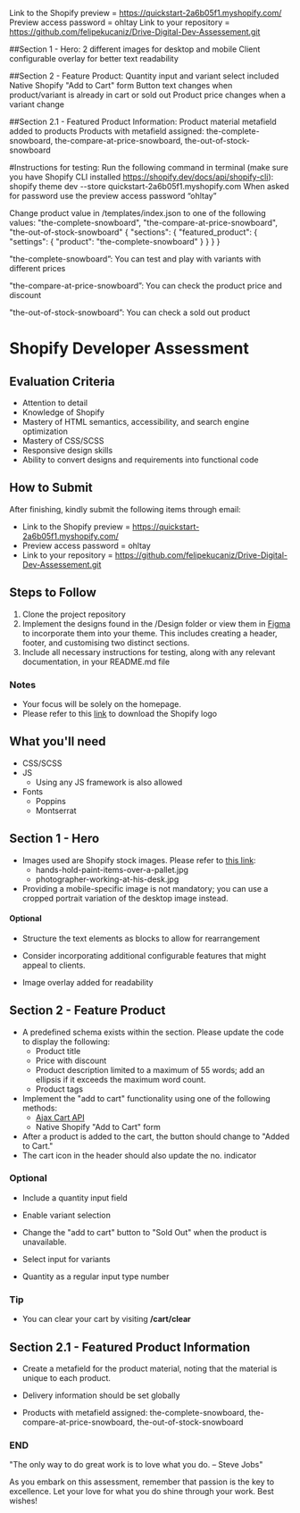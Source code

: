 Link to the Shopify preview = https://quickstart-2a6b05f1.myshopify.com/
Preview access password = ohltay
Link to your repository = https://github.com/felipekucaniz/Drive-Digital-Dev-Assessement.git

##Section 1 - Hero:
2 different images for desktop and mobile
Client configurable overlay for better text readability

##Section 2 - Feature Product:
Quantity input and variant select included
Native Shopify "Add to Cart" form
Button text changes when product/variant is already in cart or sold out
Product price changes when a variant change

##Section 2.1 - Featured Product Information:
Product material metafield added to products
Products with metafield assigned: the-complete-snowboard, the-compare-at-price-snowboard, the-out-of-stock-snowboard

#Instructions for testing:
Run the following command in terminal (make sure you have Shopify CLI installed https://shopify.dev/docs/api/shopify-cli):
shopify theme dev --store quickstart-2a6b05f1.myshopify.com
When asked for password use the preview access password “ohltay”

Change product value in /templates/index.json to one of the following values: "the-complete-snowboard", "the-compare-at-price-snowboard", "the-out-of-stock-snowboard"
{
  "sections": {
    "featured_product": {
      "settings": {
        "product": "the-complete-snowboard"
      }
    }
  }
}

"the-complete-snowboard”: You can test and play with variants with different prices

"the-compare-at-price-snowboard”: You can check the product price and discount

"the-out-of-stock-snowboard”: You can check a sold out product

# Shopify Developer Assessment

## Evaluation Criteria

- Attention to detail
- Knowledge of Shopify
- Mastery of HTML semantics, accessibility, and search engine optimization
- Mastery of CSS/SCSS
- Responsive design skills
- Ability to convert designs and requirements into functional code
 
## How to Submit

After finishing, kindly submit the following items through email:

- Link to the Shopify preview = https://quickstart-2a6b05f1.myshopify.com/
- Preview access password = ohltay
- Link to your repository = https://github.com/felipekucaniz/Drive-Digital-Dev-Assessement.git

## Steps to Follow

1. Clone the project repository
2. Implement the designs found in the /Design folder or view them in [Figma](https://www.figma.com/file/efeh3dqcgKIE9156w4OGQ5/Shopify-Developer-Assessment?type=design&node-id=1%3A6&mode=dev&t=ZkV3x9FDw9eSZCLG-1) to incorporate them into your theme. This includes creating a header, footer, and customising two distinct sections.
3. Include all necessary instructions for testing, along with any relevant documentation, in your README.md file

### Notes
- Your focus will be solely on the homepage.
- Please refer to this [link](https://www.shopify.com/au/brand-assets) to download the Shopify logo

## What you'll need

- CSS/SCSS
- JS
  - Using any JS framework is also allowed
- Fonts
    - Poppins
    - Montserrat

## Section 1 - Hero

- Images used are Shopify stock images. Please refer to [this link](https://www.shopify.com/stock-photos):
  - hands-hold-paint-items-over-a-pallet.jpg
  - photographer-working-at-his-desk.jpg
- Providing a mobile-specific image is not mandatory; you can use a cropped portrait variation of the desktop image instead.

#### Optional
- Structure the text elements as blocks to allow for rearrangement
- Consider incorporating additional configurable features that might appeal to clients.

- Image overlay added for readability

## Section 2 - Feature Product

- A predefined schema exists within the section. Please update the code to display the following:
  - Product title
  - Price with discount
  - Product description limited to a maximum of 55 words; add an ellipsis if it exceeds the maximum word count.
  - Product tags
- Implement the "add to cart" functionality using one of the following methods:
  - [Ajax Cart API](https://shopify.dev/docs/api/ajax/reference/cart)
  - Native Shopify "Add to Cart" form
- After a product is added to the cart, the button should change to "Added to Cart."
- The cart icon in the header should also update the no. indicator

### Optional
- Include a quantity input field
- Enable variant selection
- Change the "add to cart" button to "Sold Out" when the product is unavailable.

- Select input for variants
- Quantity as a regular input type number

### Tip
- You can clear your cart by visiting **/cart/clear**

## Section 2.1 - Featured Product Information

- Create a metafield for the product material, noting that the material is unique to each product.
- Delivery information should be set globally

- Products with metafield assigned: the-complete-snowboard, the-compare-at-price-snowboard, the-out-of-stock-snowboard

### END

"The only way to do great work is to love what you do. – Steve Jobs"

As you embark on this assessment, remember that passion is the key to excellence. Let your love for what you do shine through your work. Best wishes!
